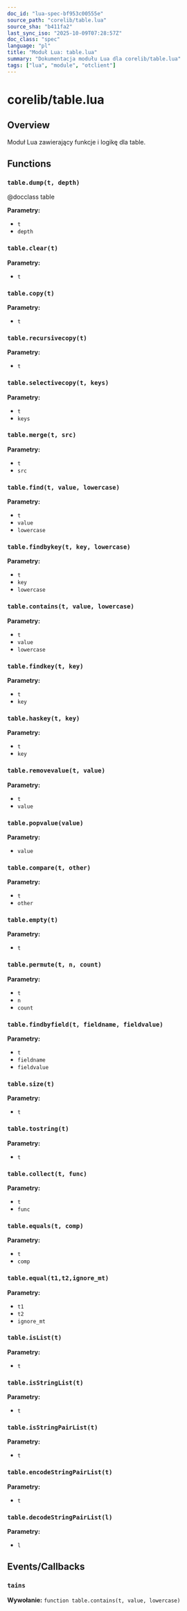 ```yaml
---
doc_id: "lua-spec-bf953c00555e"
source_path: "corelib/table.lua"
source_sha: "b411fa2"
last_sync_iso: "2025-10-09T07:28:57Z"
doc_class: "spec"
language: "pl"
title: "Moduł Lua: table.lua"
summary: "Dokumentacja modułu Lua dla corelib/table.lua"
tags: ["lua", "module", "otclient"]
---
```


# corelib/table.lua

## Overview

Moduł Lua zawierający funkcje i logikę dla table.

## Functions

### `table.dump(t, depth)`

@docclass table

**Parametry:**

- `t`
- `depth`

### `table.clear(t)`

**Parametry:**

- `t`

### `table.copy(t)`

**Parametry:**

- `t`

### `table.recursivecopy(t)`

**Parametry:**

- `t`

### `table.selectivecopy(t, keys)`

**Parametry:**

- `t`
- `keys`

### `table.merge(t, src)`

**Parametry:**

- `t`
- `src`

### `table.find(t, value, lowercase)`

**Parametry:**

- `t`
- `value`
- `lowercase`

### `table.findbykey(t, key, lowercase)`

**Parametry:**

- `t`
- `key`
- `lowercase`

### `table.contains(t, value, lowercase)`

**Parametry:**

- `t`
- `value`
- `lowercase`

### `table.findkey(t, key)`

**Parametry:**

- `t`
- `key`

### `table.haskey(t, key)`

**Parametry:**

- `t`
- `key`

### `table.removevalue(t, value)`

**Parametry:**

- `t`
- `value`

### `table.popvalue(value)`

**Parametry:**

- `value`

### `table.compare(t, other)`

**Parametry:**

- `t`
- `other`

### `table.empty(t)`

**Parametry:**

- `t`

### `table.permute(t, n, count)`

**Parametry:**

- `t`
- `n`
- `count`

### `table.findbyfield(t, fieldname, fieldvalue)`

**Parametry:**

- `t`
- `fieldname`
- `fieldvalue`

### `table.size(t)`

**Parametry:**

- `t`

### `table.tostring(t)`

**Parametry:**

- `t`

### `table.collect(t, func)`

**Parametry:**

- `t`
- `func`

### `table.equals(t, comp)`

**Parametry:**

- `t`
- `comp`

### `table.equal(t1,t2,ignore_mt)`

**Parametry:**

- `t1`
- `t2`
- `ignore_mt`

### `table.isList(t)`

**Parametry:**

- `t`

### `table.isStringList(t)`

**Parametry:**

- `t`

### `table.isStringPairList(t)`

**Parametry:**

- `t`

### `table.encodeStringPairList(t)`

**Parametry:**

- `t`

### `table.decodeStringPairList(l)`

**Parametry:**

- `l`

## Events/Callbacks

### `tains`

**Wywołanie:** `function table.contains(t, value, lowercase)`
